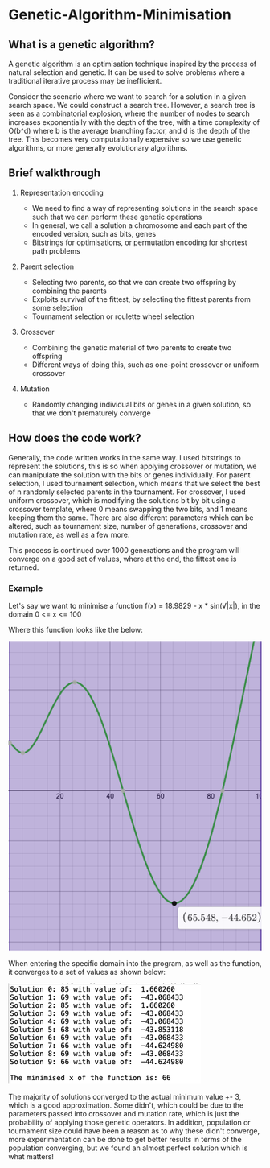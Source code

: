 # Genetic-Algorithm-Minimisation

## What is a genetic algorithm?

A genetic algorithm is an optimisation technique inspired by the process of natural selection and genetic. It can be used to solve problems where a traditional iterative process may be inefficient.

Consider the scenario where we want to search for a solution in a given search space. We could construct a search tree. However, a search tree is seen as a combinatorial explosion, where the number of nodes to search increases exponentially with the depth of the tree, with a time complexity of O(b^d) where b is the average branching factor, and d is the depth of the tree. This becomes very computationally expensive so we use genetic algorithms, or more generally evolutionary algorithms.

## Brief walkthrough

 1) Representation encoding
    - We need to find a way of representing solutions in the search space such that we can perform these genetic operations
    - In general, we call a solution a chromosome and each part of the encoded version, such as bits, genes
    - Bitstrings for optimisations, or permutation encoding for shortest path problems

 2) Parent selection
    - Selecting two parents, so that we can create two offspring by combining the parents
    - Exploits survival of the fittest, by selecting the fittest parents from some selection 
    - Tournament selection or roulette wheel selection
 
 3) Crossover
    - Combining the genetic material of two parents to create two offspring
    - Different ways of doing this, such as one-point crossover or uniform crossover

 4) Mutation
    - Randomly changing individual bits or genes in a given solution, so that we don't prematurely converge 


## How does the code work?

Generally, the code written works in the same way. I used bitstrings to represent the solutions, this is so when applying crossover or mutation, we can manipulate the solution with the bits or genes individually. For parent selection, I used tournament selection, which means that we select the best of n randomly selected parents in the tournament. For crossover, I used uniform crossover, which is modifying the solutions bit by bit using a crossover template, where 0 means swapping the two bits, and 1 means keeping them the same. There are also different parameters which can be altered, such as tournament size, number of generations, crossover and mutation rate, as well as a few more.

This process is continued over 1000 generations and the program will converge on a good set of values, where at the end, the fittest one is returned.

### Example

Let's say we want to minimise a function f(x) = 18.9829 - x * sin(√|x|), in the domain 0 <= x <= 100

Where this function looks like the below:

![Example graph](graph.png)

When entering the specific domain into the program, as well as the function, it converges to a set of values as shown below: 

![Example converged solutions](convergedSolutions.png)

The majority of solutions converged to the actual minimum value +- 3, which is a good approximation. Some didn't, which could be due to the parameters passed into crossover and mutation rate, which is just the probability of applying those genetic operators. In addition, population or tournament size could have been a reason as to why these didn't converge, more experimentation can be done to get better results in terms of the population converging, but we found an almost perfect solution which is what matters!


